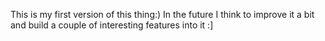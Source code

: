 This is my first version of this thing:)
In the future I think to improve it a bit and build a couple of interesting features into it :]